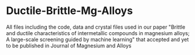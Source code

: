 # Ductile-Brittle-Mg-Alloys
All files including the code, data and crystal files used in our paper "Brittle and ductile characteristics of intermetallic compounds in magnesium alloys; A large-scale screening guided by machine learning" that accepted and yet to be published in Journal of Magnesium and Alloys
